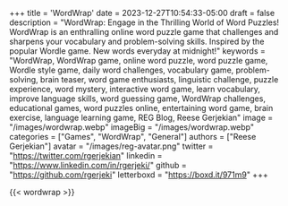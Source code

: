 +++
title = 'WordWrap'
date = 2023-12-27T10:54:33-05:00
draft = false
description = "WordWrap: Engage in the Thrilling World of Word Puzzles! WordWrap is an enthralling online word puzzle game that challenges and sharpens your vocabulary and problem-solving skills. Inspired by the popular Wordle game. New words everyday at midnight!"
keywords = "WordWrap, WordWrap game, online word puzzle, word puzzle game, Wordle style game, daily word challenges, vocabulary game, problem-solving, brain teaser, word game enthusiasts, linguistic challenge, puzzle experience, word mystery, interactive word game, learn vocabulary, improve language skills, word guessing game, WordWrap challenges, educational games, word puzzles online, entertaining word game, brain exercise, language learning game, REG Blog, Reese Gerjekian"
image = "/images/wordwrap.webp"
imageBig = "/images/wordwrap.webp"
categories = ["Games", "WordWrap", "General"]
authors = ["Reese Gerjekian"]
avatar = "/images/reg-avatar.png"
twitter = "https://twitter.com/rgerjekian"
linkedin = "https://www.linkedin.com/in/rgerjeki/"
github = "https://github.com/rgerjeki"
letterboxd = "https://boxd.it/971m9"
+++

{{< wordwrap >}}


